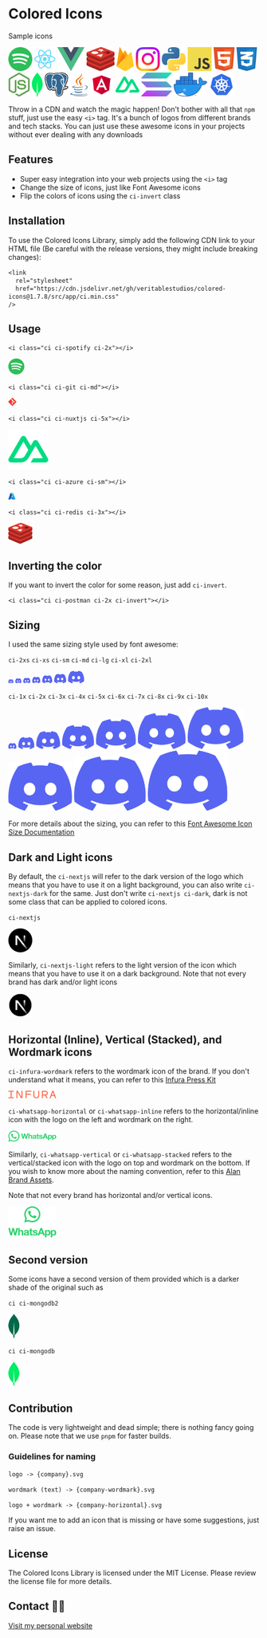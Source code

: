 # Colored Icons

Sample icons

<img src="public/logos/spotify/spotify.svg" alt="Spotify Icon"  height="48"> <img src="public/logos/reactjs/reactjs.svg" alt="React Icon"  height="48">
<img src="public/logos/vuejs/vuejs.svg" alt="Vue.js Icon"  height="48"> <img src="public/logos/redis/redis.svg" alt="Redis Icon"  height="48"> <img src="public/logos/firebase/firebase.svg" alt="Firebase Icon"  height="48"> <img src="public/logos/instagram/instagram.svg" alt="Instagram Icon"  height="48"> <img src="public/logos/python/python.svg" alt="Python Icon"  height="48"> <img src="public/logos/js/js.svg" alt="JavaScript Icon"  height="48"> <img src="public/logos/html/html.svg" alt="HTML5 Icon"  height="48"> <img src="public/logos/css/css.svg" alt="CSS3 Icon"  height="48"> <img src="public/logos/nodejs/nodejs.svg" alt="Node.js Icon"  height="48"> <img src="public/logos/mongodb/mongodb.svg" alt="MongoDB Icon"  height="48"> <img src="public/logos/postgresql/postgresql.svg" alt="PostgreSQL Icon"  height="48"> <img src="public/logos/java/java.svg" alt="Java Icon"  height="48"> <img src="public/logos/angular/angular.svg" alt="Angular Icon"  height="48"> <img src="public/logos/nuxtjs/nuxtjs.svg" alt="Nuxtjs Icon"  height="48"> <img src="public/logos/solana/solana.svg" alt="Solana Icon"  height="48"> <img src="public/logos/docker/docker.webp" alt="Docker Icon" height="48"> <img src="public/logos/kubernetes/kubernetes.svg" alt="Kubernetes Icon"  height="48">

Throw in a CDN and watch the magic happen! Don't bother with all that `npm` stuff, just use the easy `<i>` tag. It's a bunch of logos from different brands and tech stacks. You can just use these awesome icons in your projects without ever dealing with any downloads

## Features

- Super easy integration into your web projects using the `<i>` tag
- Change the size of icons, just like Font Awesome icons
- Flip the colors of icons using the `ci-invert` class

## Installation

To use the Colored Icons Library, simply add the following CDN link to your HTML file (Be careful with the release versions, they might include breaking changes):

```
<link
  rel="stylesheet"
  href="https://cdn.jsdelivr.net/gh/veritablestudios/colored-icons@1.7.8/src/app/ci.min.css"
/>
```

## Usage

```
<i class="ci ci-spotify ci-2x"></i>
```

<img src="public/logos/spotify/spotify.svg" width="32px">

```
<i class="ci ci-git ci-md"></i>
```

<img src="public/logos/git/git.svg" width="16px">

```
<i class="ci ci-nuxtjs ci-5x"></i>
```

<img src="public/logos/nuxtjs/nuxtjs.svg" width="80px">

```
<i class="ci ci-azure ci-sm"></i>
```

<img src="public/logos/azure/azure.svg" width="14px">

```
<i class="ci ci-redis ci-3x"></i>
```

<img src="public/logos/redis/redis.svg" width="48px">

## Inverting the color

If you want to invert the color for some reason, just add `ci-invert`.

```
<i class="ci ci-postman ci-2x ci-invert"></i>
```

## Sizing

I used the same sizing style used by font awesome:

`ci-2xs` `ci-xs` `ci-sm` `ci-md` `ci-lg` `ci-xl` `ci-2xl`

<img src='public/logos/discord/discord.svg' width="10px"> <img src='public/logos/discord/discord.svg' width="12px"> <img src='public/logos/discord/discord.svg' width="14px"> <img src='public/logos/discord/discord.svg' width="16px"> <img src='public/logos/discord/discord.svg' width="20px"> <img src='public/logos/discord/discord.svg' width="24px"> <img src='public/logos/discord/discord.svg' width="32px">

`ci-1x` `ci-2x` `ci-3x` `ci-4x` `ci-5x` `ci-6x` `ci-7x` `ci-8x` `ci-9x` `ci-10x`

<img src="public/logos/discord/discord.svg" width="16px"> <img src="public/logos/discord/discord.svg" width="32px"> <img src="public/logos/discord/discord.svg" width="48px"> <img src="public/logos/discord/discord.svg" width="64px"> <img src="public/logos/discord/discord.svg" width="80px"> <img src="public/logos/discord/discord.svg" width="96px"> <img src="public/logos/discord/discord.svg" width="112px"> <img src="public/logos/discord/discord.svg" width="128px"> <img src="public/logos/discord/discord.svg" width="144px"> <img src="public/logos/discord/discord.svg" width="160px">

For more details about the sizing, you can refer to this [Font Awesome Icon Size Documentation](https://fontawesome.com/docs/web/style/size)

## Dark and Light icons

By default, the `ci-nextjs` will refer to the dark version of the logo which means that you have to use it on a light background, you can also write `ci-nextjs-dark` for the same.
Just don't write `ci-nextjs ci-dark`, dark is not some class that can be applied to colored icons.

`ci-nextjs`

<img src="public/logos/nextjs/nextjs.svg" width="48px">

Similarly, `ci-nextjs-light` refers to the light version of the icon which means that you have to use it on a dark background.
Note that not every brand has dark and/or light icons

<img src="public/logos/nextjs/nextjs-light.svg" width="48px">

## Horizontal (Inline), Vertical (Stacked), and Wordmark icons

`ci-infura-wordmark` refers to the wordmark icon of the brand. If you don't understand what it means, you can refer to this [Infura Press Kit](https://www.infura.io/presskit)

<img src="public/logos/infura/infura-wordmark.svg" alt="Infura Wordmark" width="96">

`ci-whatsapp-horizontal` or `ci-whatsapp-inline` refers to the horizontal/inline icon with the logo on the left and wordmark on the right.

<img src='public/logos/whatsapp/whatsapp-horizontal.svg' alt="Whatsapp Horizontal" width="96">

Similarly, `ci-whatsapp-vertical` or `ci-whatsapp-stacked` refers to the vertical/stacked icon with the logo on top and wordmark on the bottom. If you wish to know more about the naming convention, refer to this [Alan Brand Assets](https://alan.app/brand-assets/).

Note that not every brand has horizontal and/or vertical icons.

<img src='public/logos/whatsapp/whatsapp-vertical.svg' alt="Whatsapp Vertical" width="96">

## Second version

Some icons have a second version of them provided which is a darker shade of the original such as

`ci ci-mongodb2`

<img src="public/logos/mongodb/mongodb2.svg" alt="MongoDB2 Icon"  height="48">

`ci ci-mongodb`

<img src="public/logos/mongodb/mongodb.svg" alt="MongoDB Icon"  height="48">

## Contribution

The code is very lightweight and dead simple; there is nothing fancy going on.
Please note that we use `pnpm` for faster builds.

### Guidelines for naming

`logo -> {company}.svg`

`wordmark (text) -> {company-wordmark}.svg`

`logo + wordmark -> {company-horizontal}.svg`

If you want me to add an icon that is missing or have some suggestions, just raise an issue.

## License

The Colored Icons Library is licensed under the MIT License. Please review the license file for more details.

## Contact 👋🏻

[Visit my personal website](https://dheereshagrwal.vercel.app)
